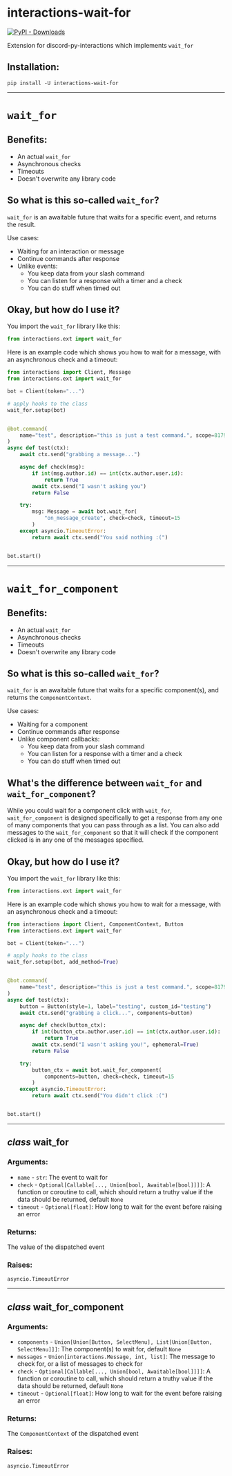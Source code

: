# interactions-wait-for
[![PyPI - Downloads](https://img.shields.io/pypi/dm/interactions-wait-for?color=blue&style=for-the-badge)](https://pypi.org/project/interactions-wait-for/)

Extension for discord-py-interactions which implements `wait_for`

## Installation:
```
pip install -U interactions-wait-for
```

--------------------------------------

# `wait_for`
## Benefits:
- An actual `wait_for`
- Asynchronous checks
- Timeouts
- Doesn't overwrite any library code

## So what is this so-called `wait_for`?
`wait_for` is an awaitable future that waits for a specific event, and returns the result.

Use cases:
- Waiting for an interaction or message
- Continue commands after response
- Unlike events:
    - You keep data from your slash command
    - You can listen for a response with a timer and a check
    - You can do stuff when timed out

## Okay, but how do I use it?
You import the `wait_for` library like this:
```py
from interactions.ext import wait_for
```

Here is an example code which shows you how to wait for a message, with an asynchronous check and a timeout:
```py
from interactions import Client, Message
from interactions.ext import wait_for

bot = Client(token="...")

# apply hooks to the class
wait_for.setup(bot)


@bot.command(
    name="test", description="this is just a test command.", scope=817958268097789972
)
async def test(ctx):
    await ctx.send("grabbing a message...")

    async def check(msg):
        if int(msg.author.id) == int(ctx.author.user.id):
            return True
        await ctx.send("I wasn't asking you")
        return False

    try:
        msg: Message = await bot.wait_for(
            "on_message_create", check=check, timeout=15
        )
    except asyncio.TimeoutError:
        return await ctx.send("You said nothing :(")


bot.start()
```

--------------------------------------

# `wait_for_component`
## Benefits:
- An actual `wait_for`
- Asynchronous checks
- Timeouts
- Doesn't overwrite any library code

## So what is this so-called `wait_for`?
`wait_for` is an awaitable future that waits for a specific component(s), and returns the `ComponentContext`.

Use cases:
- Waiting for a component
- Continue commands after response
- Unlike component callbacks:
    - You keep data from your slash command
    - You can listen for a response with a timer and a check
    - You can do stuff when timed out

## What's the difference between `wait_for` and `wait_for_component`?
While you could wait for a component click with `wait_for`, `wait_for_component` is designed specifically to get a response from any one of many components that you can pass through as a list. You can also add messages to the `wait_for_component` so that it will check if the component clicked is in any one of the messages specified.

## Okay, but how do I use it?
You import the `wait_for` library like this:
```py
from interactions.ext import wait_for
```

Here is an example code which shows you how to wait for a message, with an asynchronous check and a timeout:
```py
from interactions import Client, ComponentContext, Button
from interactions.ext import wait_for

bot = Client(token="...")

# apply hooks to the class
wait_for.setup(bot, add_method=True)


@bot.command(
    name="test", description="this is just a test command.", scope=817958268097789972
)
async def test(ctx):
    button = Button(style=1, label="testing", custom_id="testing")
    await ctx.send("grabbing a click...", components=button)

    async def check(button_ctx):
        if int(button_ctx.author.user.id) == int(ctx.author.user.id):
            return True
        await ctx.send("I wasn't asking you!", ephemeral=True)
        return False

    try:
        button_ctx = await bot.wait_for_component(
            components=button, check=check, timeout=15
        )
    except asyncio.TimeoutError:
        return await ctx.send("You didn't click :(")


bot.start()
```

--------------------------------------

## *class* wait_for

### Arguments:
- `name` - `str`: The event to wait for
- `check` - `Optional[Callable[..., Union[bool, Awaitable[bool]]]]`: A function or coroutine to call, which should return a truthy value if the data should be returned, default `None`
- `timeout` - `Optional[float]`: How long to wait for the event before raising an error

### Returns:
The value of the dispatched event

### Raises:
`asyncio.TimeoutError`

--------------------------------------

## *class* wait_for_component

### Arguments:
- `components` - `Union[Union[Button, SelectMenu], List[Union[Button, SelectMenu]]]`: The component(s) to wait for, default `None`
- `messages` - `Union[interactions.Message, int, list]`: The message to check for, or a list of messages to check for
- `check` - `Optional[Callable[..., Union[bool, Awaitable[bool]]]]`: A function or coroutine to call, which should return a truthy value if the data should be returned, default `None`
- `timeout` - `Optional[float]`: How long to wait for the event before raising an error

### Returns:
The `ComponentContext` of the dispatched event

### Raises:
`asyncio.TimeoutError`
